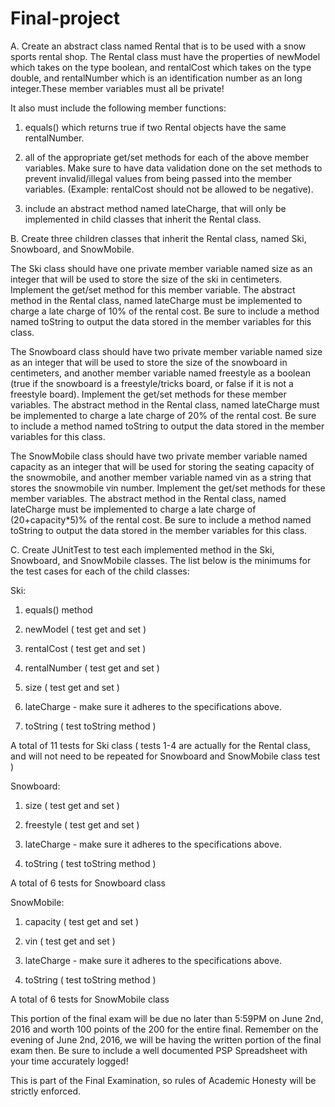 # Final-project
A. Create an abstract class named Rental that is to be used with a snow sports rental shop. The Rental class must have the properties of newModel which takes on the type boolean, and rentalCost which takes on the type double, and rentalNumber which is an identification number as an long integer.These member variables must all be private!

It also must include the following member functions:

1. equals() which returns true if two Rental objects have the same rentalNumber.

2. all of the appropriate get/set methods for each of the above member variables. Make sure to have data validation done on the set methods to prevent invalid/illegal values from being passed into the member variables. (Example: rentalCost should not be allowed to be negative).

3. include an abstract method named lateCharge, that will only be implemented in child classes that inherit the Rental class.

B. Create three children classes that inherit the Rental class, named Ski, Snowboard, and SnowMobile.

The Ski class should have one private member variable named size as an integer that will be used to store the size of the ski in centimeters. Implement the get/set method for this member variable. The abstract method in the Rental class, named lateCharge must be implemented to charge a late charge of 10% of the rental cost. Be sure to include a method named toString to output the data stored in the member variables for this class.

The Snowboard class should have two private member variable named size as an integer that will be used to store the size of the snowboard in centimeters, and another member variable named freestyle as a boolean (true if the snowboard is a freestyle/tricks board, or false if it is not a freestyle board). Implement the get/set methods for these member variables. The abstract method in the Rental class, named lateCharge must be implemented to charge a late charge of 20% of the rental cost. Be sure to include a method named toString to output the data stored in the member variables for this class.

The SnowMobile class should have two private member variable named capacity as an integer that will be used for storing the seating capacity of the snowmobile, and another member variable named vin as a string that stores the snowmobile vin number. Implement the get/set methods for these member variables. The abstract method in the Rental class, named lateCharge must be implemented to charge a late charge of (20+capacity*5)% of the rental cost. Be sure to include a method named toString to output the data stored in the member variables for this class.

C. Create JUnitTest to test each implemented method in the Ski, Snowboard, and SnowMobile classes. The list below is the minimums for the test cases for each of the child classes:

Ski:

1. equals() method

2. newModel ( test get and set )

3. rentalCost ( test get and set )

4. rentalNumber ( test get and set )

5. size ( test get and set )

6. lateCharge - make sure it adheres to the specifications above.

7. toString ( test toString method )

A total of 11 tests for Ski class ( tests 1-4 are actually for the Rental class, and will not need to be repeated for Snowboard and SnowMobile class test )

Snowboard:

1. size ( test get and set )

2. freestyle ( test get and set )

3. lateCharge - make sure it adheres to the specifications above.

4. toString ( test toString method )


A total of 6 tests for Snowboard class

SnowMobile:

1. capacity ( test get and set )

2. vin ( test get and set )

3. lateCharge - make sure it adheres to the specifications above.

4. toString ( test toString method )


A total of 6 tests for SnowMobile class

This portion of the final exam will be due no later than 5:59PM on June 2nd, 2016 and worth 100 points of the 200 for the entire final. Remember on the evening of June 2nd, 2016, we will be having the written portion of the final exam then. Be sure to include a well documented PSP Spreadsheet with your time accurately logged!

This is part of the Final Examination, so rules of Academic Honesty will be strictly enforced.
